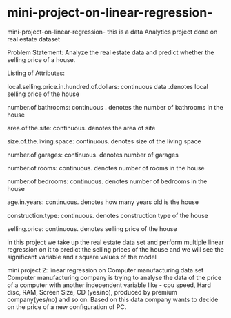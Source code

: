 # mini-project-on-linear-regression-
mini-project-on-linear-regression-
this is a data Analytics project done on real estate dataset

Problem Statement: Analyze the real estate data and predict whether the selling price of a house.

Listing of Attributes:

local.selling.price.in.hundred.of.dollars: continuous data .denotes local selling price of the house

number.of.bathrooms: continuous . denotes the number of bathrooms in the house

area.of.the.site: continuous. denotes the area of site

size.of.the.living.space: continuous. denotes size of the living space

number.of.garages: continuous. denotes number of garages

number.of.rooms: continuous. denotes number of rooms in the house

number.of.bedrooms: continuous. denotes number of bedrooms in the house

age.in.years: continuous. denotes how many years old is the house

construction.type: continuous. denotes construction type of the house

selling.price: continuous. denotes selling price of the house

in this project we take up the real estate data set and perform multiple linear regression on it to predict the selling prices of the house and we will see the significant variable and r square values of the model

mini project 2: linear regression on Computer manufacturing data set Computer manufacturing company is trying to analyse the data of the price of a computer with another independent variable like - cpu speed, Hard disc, RAM, Screen Size, CD (yes/no), produced by premium company(yes/no) and so on. Based on this data company wants to decide on the price of a new configuration of PC.
